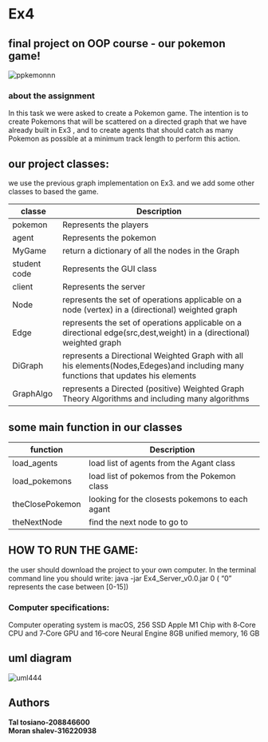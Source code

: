 # Ex4


## final project on OOP course - our pokemon game!

![ppkemonnn](https://user-images.githubusercontent.com/94299489/148839230-246413c2-f5b0-4d7a-92f5-df1452c42756.png)

### about the assignment
In this task we were asked to create a Pokemon game. The intention is to create Pokemons that will be scattered on a directed graph that we have 
already built in Ex3 , and to create agents that should catch as many Pokemon as possible at a minimum track length to perform this action.

## our project classes:
we use the previous graph implementation on Ex3. and we add some other classes to based the game.

| classe |  Description | 
| ------------ | ------------ | 
|  pokemon |  Represents the players | 
|  agent |  Represents the pokemon | 
| MyGame | return a dictionary of all the nodes in the Graph |
|  student code | Represents the GUI class |  
| client | Represents the server | 
| Node | represents the set of operations applicable on a node (vertex) in a (directional) weighted graph | 
| Edge | represents the set of operations applicable on a directional edge(src,dest,weight) in a (directional) weighted graph | 
| DiGraph  | represents a Directional Weighted Graph with all his elements(Nodes,Edeges)and including many functions that updates his elements|  
| GraphAlgo |  represents a Directed (positive) Weighted Graph Theory Algorithms and including many algorithms | 

## some main function in our classes

| function |  Description | 
| ------------ | ------------ | 
|  load_agents |  load list of agents from the Agant class | 
|  load_pokemons |  load list of pokemos from the Pokemon class | 
| theClosePokemon | looking for the closests pokemons to each agant |
|  theNextNode | find the next node to go to |  



## HOW TO RUN THE GAME:
the user should download the project to your own computer. In the terminal command line you should write: 
java -jar Ex4_Server_v0.0.jar 0  ( “0” represents the case between [0-15])

### Computer specifications:
Computer operating system is macOS, 256 SSD Apple M1 Chip with 8‑Core CPU and 7‑Core GPU and 16‑core Neural Engine 8GB unified memory, 16 GB

## uml diagram
![uml444](https://user-images.githubusercontent.com/94299489/149219967-479aaaa9-092f-4e6f-a095-1b8eb63acd2c.jpeg)



## Authors
**Tal tosiano-208846600**  
**Moran shalev-316220938**
